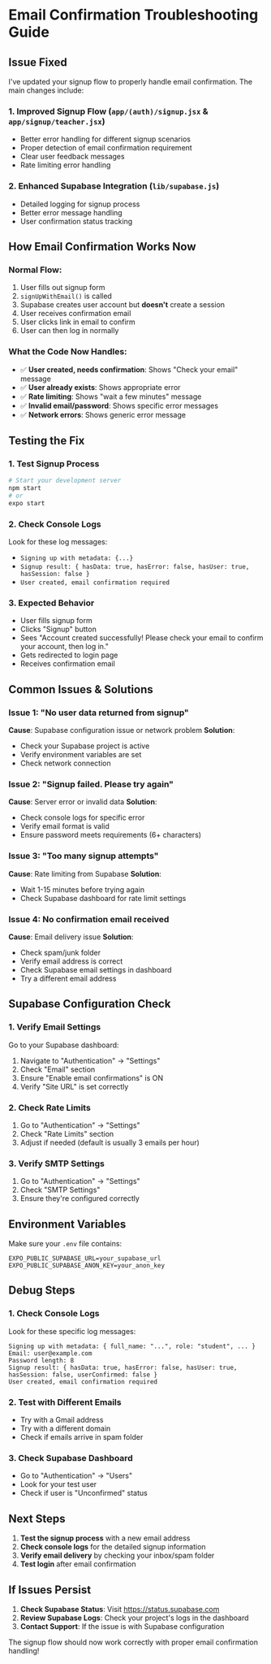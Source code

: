# Email Confirmation Troubleshooting Guide

## Issue Fixed
I've updated your signup flow to properly handle email confirmation. The main changes include:

### 1. **Improved Signup Flow** (`app/(auth)/signup.jsx` & `app/signup/teacher.jsx`)
- Better error handling for different signup scenarios
- Proper detection of email confirmation requirement
- Clear user feedback messages
- Rate limiting error handling

### 2. **Enhanced Supabase Integration** (`lib/supabase.js`)
- Detailed logging for signup process
- Better error message handling
- User confirmation status tracking

## How Email Confirmation Works Now

### Normal Flow:
1. User fills out signup form
2. `signUpWithEmail()` is called
3. Supabase creates user account but **doesn't** create a session
4. User receives confirmation email
5. User clicks link in email to confirm
6. User can then log in normally

### What the Code Now Handles:
- ✅ **User created, needs confirmation**: Shows "Check your email" message
- ✅ **User already exists**: Shows appropriate error
- ✅ **Rate limiting**: Shows "wait a few minutes" message
- ✅ **Invalid email/password**: Shows specific error messages
- ✅ **Network errors**: Shows generic error message

## Testing the Fix

### 1. **Test Signup Process**
```bash
# Start your development server
npm start
# or
expo start
```

### 2. **Check Console Logs**
Look for these log messages:
- `Signing up with metadata: {...}`
- `Signup result: { hasData: true, hasError: false, hasUser: true, hasSession: false }`
- `User created, email confirmation required`

### 3. **Expected Behavior**
- User fills signup form
- Clicks "Signup" button
- Sees "Account created successfully! Please check your email to confirm your account, then log in."
- Gets redirected to login page
- Receives confirmation email

## Common Issues & Solutions

### Issue 1: "No user data returned from signup"
**Cause**: Supabase configuration issue or network problem
**Solution**: 
- Check your Supabase project is active
- Verify environment variables are set
- Check network connection

### Issue 2: "Signup failed. Please try again"
**Cause**: Server error or invalid data
**Solution**:
- Check console logs for specific error
- Verify email format is valid
- Ensure password meets requirements (6+ characters)

### Issue 3: "Too many signup attempts"
**Cause**: Rate limiting from Supabase
**Solution**:
- Wait 1-15 minutes before trying again
- Check Supabase dashboard for rate limit settings

### Issue 4: No confirmation email received
**Cause**: Email delivery issue
**Solution**:
- Check spam/junk folder
- Verify email address is correct
- Check Supabase email settings in dashboard
- Try a different email address

## Supabase Configuration Check

### 1. **Verify Email Settings**
Go to your Supabase dashboard:
1. Navigate to "Authentication" → "Settings"
2. Check "Email" section
3. Ensure "Enable email confirmations" is ON
4. Verify "Site URL" is set correctly

### 2. **Check Rate Limits**
1. Go to "Authentication" → "Settings"
2. Check "Rate Limits" section
3. Adjust if needed (default is usually 3 emails per hour)

### 3. **Verify SMTP Settings**
1. Go to "Authentication" → "Settings"
2. Check "SMTP Settings"
3. Ensure they're configured correctly

## Environment Variables

Make sure your `.env` file contains:
```env
EXPO_PUBLIC_SUPABASE_URL=your_supabase_url
EXPO_PUBLIC_SUPABASE_ANON_KEY=your_anon_key
```

## Debug Steps

### 1. **Check Console Logs**
Look for these specific log messages:
```
Signing up with metadata: { full_name: "...", role: "student", ... }
Email: user@example.com
Password length: 8
Signup result: { hasData: true, hasError: false, hasUser: true, hasSession: false, userConfirmed: false }
User created, email confirmation required
```

### 2. **Test with Different Emails**
- Try with a Gmail address
- Try with a different domain
- Check if emails arrive in spam folder

### 3. **Check Supabase Dashboard**
- Go to "Authentication" → "Users"
- Look for your test user
- Check if user is "Unconfirmed" status

## Next Steps

1. **Test the signup process** with a new email address
2. **Check console logs** for the detailed signup information
3. **Verify email delivery** by checking your inbox/spam folder
4. **Test login** after email confirmation

## If Issues Persist

1. **Check Supabase Status**: Visit https://status.supabase.com
2. **Review Supabase Logs**: Check your project's logs in the dashboard
3. **Contact Support**: If the issue is with Supabase configuration

The signup flow should now work correctly with proper email confirmation handling!
